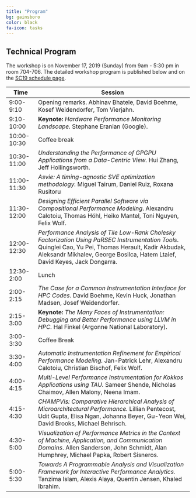 ```yaml
---
title: "Program"
bg: gainsboro
color: black
fa-icon: tasks
---
```


## Technical Program

The workshop is on November 17, 2019 (Sunday) from 9am - 5:30 pm in room 704-706. The
detailed workshop program is published below and on the
[SC19 schedule page](https://sc19.supercomputing.org/session/?sess=sess114).

| Time        | Session |
|-------------|---------|
| 9:00-9:10   | Opening remarks. Abhinav Bhatele, David Boehme, Kosef Weidendorfer, Tom Vierjahn. |
| 9:10-10:00  | **Keynote:** *Hardware Performance Monitoring Landscape.* Stephane Eranian (Google). |
| 10:00-10:30 | Coffee break |
| 10:30-11:00 | *Understanding the Performance of GPGPU Applications from a Data-Centric View.* Hui Zhang, Jeff Hollingsworth. |
| 11:00-11:30 | *Asvie: A timing-agnostic SVE optimization methodology.* Miguel Tairum, Daniel Ruiz, Roxana Rusitoru |
| 11:30-12:00 | *Designing Efficient Parallel Software via Compositional Performance Modeling*. Alexandru Calotoiu, Thomas Höhl, Heiko Mantel, Toni Nguyen, Felix Wolf. |
| 12:00-12:30 | *Performance Analysis of Tile Low-Rank Cholesky Factorization Using PaRSEC Instrumentation Tools*. Quinglei Cao, Yu Pei, Thomas Herault, Kadir Akbudak, Aleksandr Mikhalev, George Bosilca, Hatem Ltaief, David Keyes, Jack Dongarra. |
| 12:30-2:00  | Lunch   |
| 2:00-2:15   | *The Case for a Common Instrumentation Interface for HPC Codes*. David Boehme, Kevin Huck, Jonathan Madsen, Josef Weidendorfer. |
| 2:15-3:00   | **Keynote:** *The Many Faces of Instrumentation: Debugging and Better Performance using LLVM in HPC.* Hal Finkel (Argonne National Laboratory). |
| 3:00-3:30   | Coffee Break |
| 3:30-4:00   | *Automatic Instrumentation Refinement for Empirical Performance Modeling.* Jan-Patrick Lehr, Alexandru Calotoiu, Christian Bischof, Felix Wolf. |
| 4:00-4:15   | *Multi-Level Performance Instrumentation for Kokkos Applications using TAU.* Sameer Shende, Nicholas Chaimov, Allen Malony, Neena Imam. |
| 4:15-4:30   | *CHAMPVis: Comparative Hierarchical Analysis of Microarchitectural Performance.* Lillian Pentecost, Udit Gupta, Elisa Ngan, Johanna Beyer, Gu-Yeon Wei, David Brooks, Michael Behrisch. |
| 4:30-5:00   | *Visualization of Performance Metrics in the Context of Machine, Application, and Communication Domains*. Allen Sanderson, John Schmidt, Alan Humphrey, Michael Papka, Robert Sisneros. |
| 5:00-5:30   | *Towards A Programmable Analysis and Visualization Framework for Interactive Performance Analytics.* Tanzima Islam, Alexis Alaya, Quentin Jensen, Khaled Ibrahim. |
